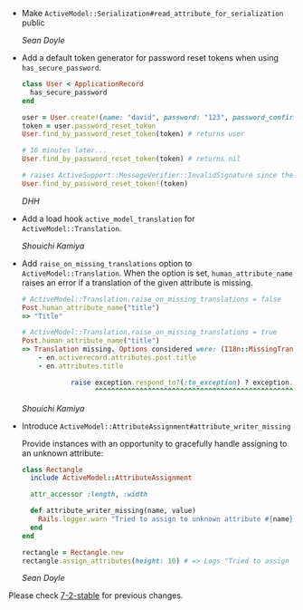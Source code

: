 *   Make `ActiveModel::Serialization#read_attribute_for_serialization` public

    *Sean Doyle*

*   Add a default token generator for password reset tokens when using `has_secure_password`.

    ```ruby
    class User < ApplicationRecord
      has_secure_password
    end

    user = User.create!(name: "david", password: "123", password_confirmation: "123")
    token = user.password_reset_token
    User.find_by_password_reset_token(token) # returns user

    # 16 minutes later...
    User.find_by_password_reset_token(token) # returns nil

    # raises ActiveSupport::MessageVerifier::InvalidSignature since the token is expired
    User.find_by_password_reset_token!(token)
    ```

    *DHH*

*   Add a load hook `active_model_translation` for `ActiveModel::Translation`.

    *Shouichi Kamiya*

*   Add `raise_on_missing_translations` option to `ActiveModel::Translation`.
    When the option is set, `human_attribute_name` raises an error if a translation of the given attribute is missing.

    ```ruby
    # ActiveModel::Translation.raise_on_missing_translations = false
    Post.human_attribute_name("title")
    => "Title"

    # ActiveModel::Translation.raise_on_missing_translations = true
    Post.human_attribute_name("title")
    => Translation missing. Options considered were: (I18n::MissingTranslationData)
        - en.activerecord.attributes.post.title
        - en.attributes.title

                raise exception.respond_to?(:to_exception) ? exception.to_exception : exception
                      ^^^^^^^^^^^^^^^^^^^^^^^^^^^^^^^^^^^^^^^^^^^^^^^^^^^^^^^^^^^^^^^^^^^^^^^^^
    ```

    *Shouichi Kamiya*

*   Introduce `ActiveModel::AttributeAssignment#attribute_writer_missing`

    Provide instances with an opportunity to gracefully handle assigning to an
    unknown attribute:

    ```ruby
    class Rectangle
      include ActiveModel::AttributeAssignment

      attr_accessor :length, :width

      def attribute_writer_missing(name, value)
        Rails.logger.warn "Tried to assign to unknown attribute #{name}"
      end
    end

    rectangle = Rectangle.new
    rectangle.assign_attributes(height: 10) # => Logs "Tried to assign to unknown attribute 'height'"
    ```

    *Sean Doyle*

Please check [7-2-stable](https://github.com/rails/rails/blob/7-2-stable/activemodel/CHANGELOG.md) for previous changes.
